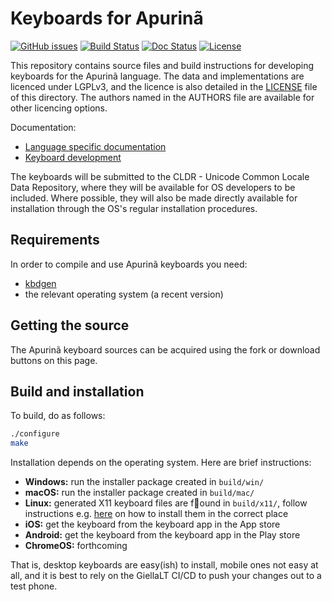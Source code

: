 # Keyboards for Apurinã

[![GitHub issues](https://img.shields.io/github/issues-raw/giellalt/keyboard-apu)](https://github.com/giellalt/keyboard-apu/issues)
[![Build Status](https://github.com/giellalt/keyboard-apu/workflows/Build%20Keyboards/badge.svg)](https://github.com/giellalt/keyboard-apu/actions)
[![Doc Status](https://github.com/giellalt/keyboard-apu/workflows/Build%20Docs/badge.svg)](https://github.com/giellalt/keyboard-apu/actions)
[![License](https://img.shields.io/github/license/giellalt/keyboard-apu)](https://github.com/giellalt/keyboard-apu/blob/main/LICENSE)

This repository contains source files and build instructions for
developing keyboards for the Apurinã language. The data and
implementations are licenced under LGPLv3, and the licence is
also detailed in the [LICENSE](LICENSE) file of this directory. The authors named
in the AUTHORS file are available for other licencing options.

Documentation:

- [Language specific documentation](https://giellalt.github.io/keyboard-apu)
- [Keyboard development](https://giellalt.github.io/keyboards/Overview.html)

The keyboards will be submitted to the CLDR - Unicode Common Locale Data
Repository, where they will be available for OS developers to be
included. Where possible, they will also be made directly available for
installation through the OS's regular installation procedures.

## Requirements

In order to compile and use Apurinã keyboards you need:

- [kbdgen](https://github.com/divvun/kbdgen)
- the relevant operating system (a recent version)

## Getting the source

The Apurinã keyboard sources can be acquired using the fork or download
buttons on this page.

## Build and installation

To build, do as follows:

```sh
./configure
make
```

Installation depends on the operating system. Here are brief instructions:

- __Windows:__ run the installer package created in `build/win/`
- __macOS:__ run the installer package created in `build/mac/`
- __Linux:__ generated X11 keyboard files are found in `build/x11/`, follow
  instructions e.g.
  [here](https://paulguerin.medium.com/install-an-additional-keyboard-layout-on-x11-58e53aaef1e4)
  on how to install them in the correct place
- __iOS:__ get the keyboard from the keyboard app in the App store
- __Android:__ get the keyboard from the keyboard app in the Play store
- __ChromeOS:__ forthcoming

That is, desktop keyboards are easy(ish) to install, mobile ones not easy at all,
and it is best to rely on the GiellaLT CI/CD to push your changes out to a test phone.
